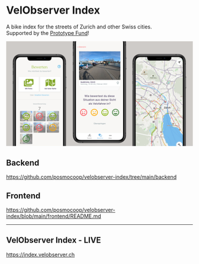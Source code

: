 # VelObserver Index


A bike index for the streets of Zurich and other Swiss cities.     
Supported by the [Prototype Fund](https://prototypefund.opendata.ch/project/velobserver/)!

<img src="https://raw.githubusercontent.com/posmocoop/bike-index/main/deviceshots_together_2.png" alt="VelObserver on the phone" />


## Backend
https://github.com/posmocoop/velobserver-index/tree/main/backend

## Frontend
https://github.com/posmocoop/velobserver-index/blob/main/frontend/README.md

------

## VelObserver Index - LIVE
https://index.velobserver.ch

